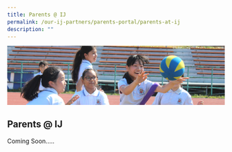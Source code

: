 ```yaml
---
title: Parents @ IJ
permalink: /our-ij-partners/parents-portal/parents-at-ij
description: ""
---
```

![](/images/subpage.jpg)

## Parents @ IJ

Coming Soon.....

